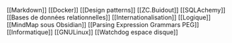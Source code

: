 [[Markdown]]
[[Docker]]
[[Design patterns]]
[[ZC.Buidout]]
[[SQLAchemy]]
[[Bases de données relationnelles]]
[[Internationalisation]]
[[Logique]]
[[MindMap sous Obsidian]]
[[Parsing Expression Grammars PEG]]
[[Informatique]]
[[GNULinux]]
[[Watchdog espace disque]]
